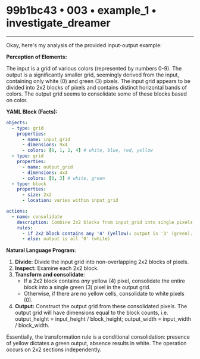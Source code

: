 # 99b1bc43 • 003 • example_1 • investigate_dreamer

---
Okay, here's my analysis of the provided input-output example:

**Perception of Elements:**

The input is a grid of various colors (represented by numbers 0-9). The output is a significantly smaller grid, seemingly derived from the input, containing only white (0) and green (3) pixels. The input grid appears to be divided into 2x2 blocks of pixels and contains distinct horizontal bands of colors. The output grid seems to consolidate some of these blocks based on color.

**YAML Block (Facts):**



```yaml
objects:
  - type: grid
    properties:
      - name: input_grid
      - dimensions: 9x4
      - colors: [0, 1, 2, 4] # white, blue, red, yellow
  - type: grid
    properties:
      - name: output_grid
      - dimensions: 4x4
      - colors: [0, 3] # white, green
  - type: block
    properties:
      - size: 2x2
      - location: varies within input_grid

actions:
  - name: consolidate
    description: Combine 2x2 blocks from input_grid into single pixels in output_grid.
    rules:
      - if 2x2 block contains any '4' (yellow): output is '3' (green).
      - else: output is all '0' (white)
```



**Natural Language Program:**

1.  **Divide:** Divide the input grid into non-overlapping 2x2 blocks of pixels.
2.  **Inspect:** Examine each 2x2 block.
3.  **Transform and consolidate**:
    *   If a 2x2 block contains *any* yellow (4) pixel, consolidate the entire block into a single green (3) pixel in the output grid.
    *   Otherwise, if there are no yellow cells, consolidate to white pixels (0).
4. **Output:** Construct the output grid from these consolidated pixels. The output grid will have dimensions equal to the block counts, i.e. output\_height = input\_height / block\_height; output\_width = input\_width / block\_width.

Essentially, the transformation rule is a conditional consolidation: presence of yellow dictates a green output, absence results in white. The operation occurs on 2x2 sections independently.

